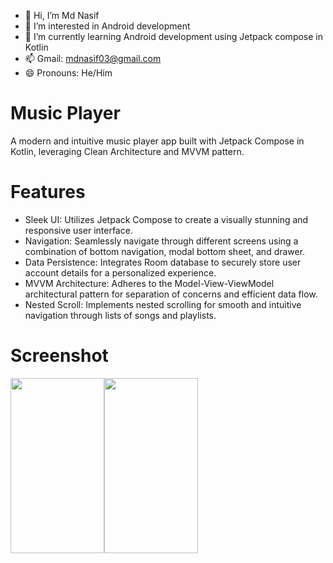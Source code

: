 - 👋 Hi, I’m Md Nasif
- 👀 I’m interested in Android development
- 🌱 I’m currently learning Android development using Jetpack compose in Kotlin
- 📫 Gmail: mdnasif03@gmail.com
- 😄 Pronouns: He/Him
# Music Player
A modern and intuitive music player app built with Jetpack Compose in Kotlin, leveraging Clean Architecture and MVVM pattern.
# Features
- Sleek UI: Utilizes Jetpack Compose to create a visually stunning and responsive user interface.
- Navigation: Seamlessly navigate through different screens using a combination of bottom navigation, modal bottom sheet, and drawer.
- Data Persistence: Integrates Room database to securely store user account details for a personalized experience.
- MVVM Architecture: Adheres to the Model-View-ViewModel architectural pattern for separation of concerns and efficient data flow.
- Nested Scroll: Implements nested scrolling for smooth and intuitive navigation through lists of songs and playlists.
# Screenshot
<img src="https://github.com/Md-Nasif03/Music-Player-App/assets/164668292/054e259d-3035-44f1-aa24-f124c3060a07.png" width="150" height="280"><img src="https://github.com/Md-Nasif03/Music-Player-App/assets/164668292/eb4cc4c1-eed6-4dd9-89b3-01322ad3e76b.png" width="150" height="280">


